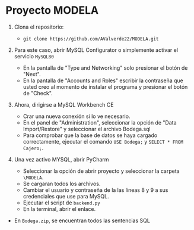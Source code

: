 # Proyecto MODELA

1. Clona el repositorio:
   - `git clone https://github.com/AValverde22/MODELA.git`

2. Para este caso, abrir MySQL Configurator o simplemente activar el servicio `MySQL80`
   - En la pantalla de "Type and Networking" solo presionar el botón de "Next".
   - En la pantalla de "Accounts and Roles" escribir la contraseña que usted creo al momento de instalar el programa y presionar el botón de "Check".

3. Ahora, dirigirse a MySQL Workbench CE
   - Crar una nueva conexión si lo ve necesario.
   - En el panel de "Administration", seleccionar la opción de "Data Import/Restore" y seleccionar el archivo Bodega.sql
   - Para comprobar que la base de datos se haya cargado correctamente, ejecutar el comando `USE Bodega;` y `SELECT * FROM Cajero;`.
   
4. Una vez activo MYSQL, abrir PyCharm
   - Seleccionar la opción de abrir proyecto y seleccionar la carpeta `\MODELA`.
   - Se cargaran todos los archivos.
   - Cambiar el usuario y contraseña de la las líneas 8 y 9 a sus credenciales que use para MySQL.
   - Ejecutar el script de `backend.py`
   - En la terminal, abrir el enlace.

- En `Bodega.zip`, se encuentran todos las sentencias SQL
